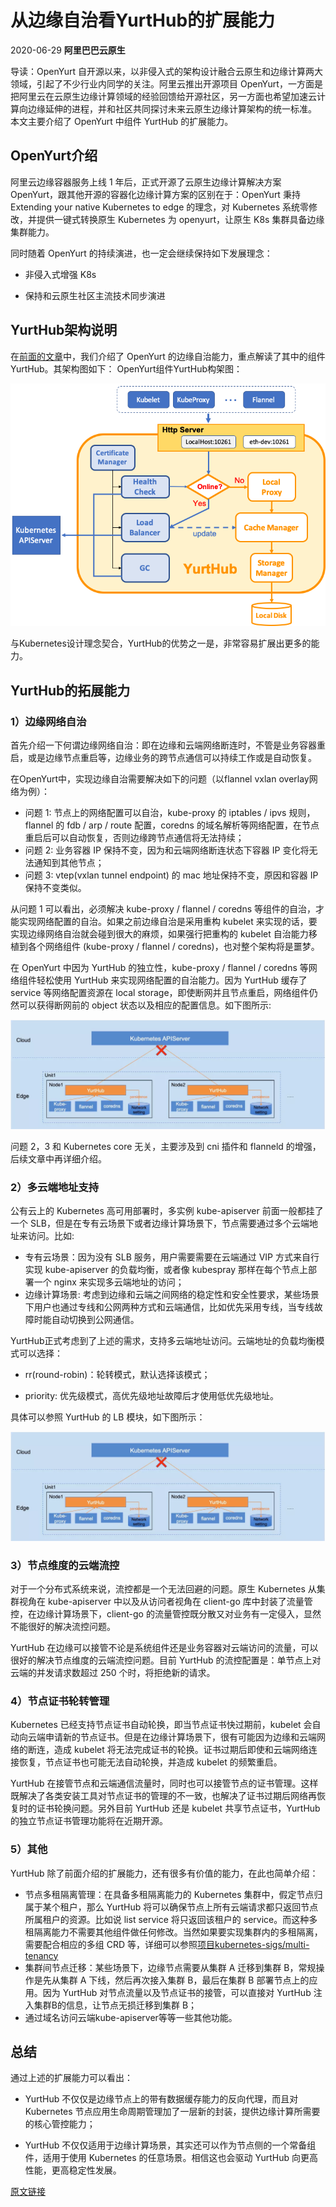 # 从边缘自治看YurtHub的扩展能力
2020-06-29 **阿里巴巴云原生**

导读：OpenYurt 自开源以来，以非侵入式的架构设计融合云原生和边缘计算两大领域，引起了不少行业内同学的关注。阿里云推出开源项目 OpenYurt，一方面是把阿里云在云原生边缘计算领域的经验回馈给开源社区，另一方面也希望加速云计算向边缘延伸的进程，并和社区共同探讨未来云原生边缘计算架构的统一标准。
本文主要介绍了 OpenYurt 中组件 YurtHub 的扩展能力。


## OpenYurt介绍
阿里云边缘容器服务上线 1 年后，正式开源了云原生边缘计算解决方案 OpenYurt，跟其他开源的容器化边缘计算方案的区别在于：OpenYurt 秉持 Extending your native Kubernetes to edge 的理念，对 Kubernetes 系统零修改，并提供一键式转换原生 Kubernetes 为 openyurt，让原生 K8s 集群具备边缘集群能力。



同时随着 OpenYurt 的持续演进，也一定会继续保持如下发展理念：



- 非侵入式增强 K8s

- 保持和云原生社区主流技术同步演进


## YurtHub架构说明
在[前面的文章](./Openyurt-04.md)中，我们介绍了 OpenYurt 的边缘自治能力，重点解读了其中的组件 YurtHub。其架构图如下：
OpenYurt组件YurtHub构架图：

![image](../img/blog_img/yurthub.png)


与Kubernetes设计理念契合，YurtHub的优势之一是，非常容易扩展出更多的能力。


## YurtHub的拓展能力

### 1）边缘网络自治
首先介绍一下何谓边缘网络自治：即在边缘和云端网络断连时，不管是业务容器重启，或是边缘节点重启等，边缘业务的跨节点通信可以持续工作或是自动恢复。

在OpenYurt中，实现边缘自治需要解决如下的问题（以flannel vxlan overlay网络为例）：
- 问题 1: 节点上的网络配置可以自治，kube-proxy 的 iptables / ipvs 规则，flannel 的 fdb / arp / route 配置，coredns 的域名解析等网络配置，在节点重启后可以自动恢复，否则边缘跨节点通信将无法持续；
- 问题 2: 业务容器 IP 保持不变，因为和云端网络断连状态下容器 IP 变化将无法通知到其他节点；
- 问题 3: vtep(vxlan tunnel endpoint) 的 mac 地址保持不变，原因和容器 IP 保持不变类似。


从问题 1 可以看出，必须解决 kube-proxy / flannel / coredns 等组件的自治，才能实现网络配置的自治。如果之前边缘自治是采用重构 kubelet 来实现的话，要实现边缘网络自治就会碰到很大的麻烦，如果强行把重构的 kubelet 自治能力移植到各个网络组件 (kube-proxy / flannel / coredns)，也对整个架构将是噩梦。

在 OpenYurt 中因为 YurtHub 的独立性，kube-proxy / flannel / coredns 等网络组件轻松使用 YurtHub 来实现网络配置的自治能力。因为 YurtHub 缓存了 service 等网络配置资源在 local storage，即使断网并且节点重启，网络组件仍然可以获得断网前的 object 状态以及相应的配置信息。如下图所示:

![image](../img/blog_img/local_storage.png)


问题 2，3 和 Kubernetes core 无关，主要涉及到 cni 插件和 flanneld 的增强，后续文章中再详细介绍。
### 2）多云端地址支持
公有云上的 Kubernetes 高可用部署时，多实例 kube-apiserver 前面一般都挂了一个 SLB，但是在专有云场景下或者边缘计算场景下，节点需要通过多个云端地址来访问。比如:



- 专有云场景：因为没有 SLB 服务，用户需要需要在云端通过 VIP 方式来自行实现 kube-apiserver 的负载均衡，或者像 kubespray 那样在每个节点上部署一个 nginx 来实现多云端地址的访问；
- 边缘计算场景: 考虑到边缘和云端之间网络的稳定性和安全性要求，某些场景下用户也通过专线和公网两种方式和云端通信，比如优先采用专线，当专线故障时能自动切换到公网通信。



YurtHub正式考虑到了上述的需求，支持多云端地址访问。云端地址的负载均衡模式可以选择：
- rr(round-robin)：轮转模式，默认选择该模式；

- priority: 优先级模式，高优先级地址故障后才使用低优先级地址。

具体可以参照 YurtHub 的 LB 模块，如下图所示：

![image](../img/blog_img/local_storage.png)


### 3）节点维度的云端流控
对于一个分布式系统来说，流控都是一个无法回避的问题。原生 Kubernetes 从集群视角在 kube-apiserver 中以及从访问者视角在 client-go 库中封装了流量管控，在边缘计算场景下，client-go 的流量管控既分散又对业务有一定侵入，显然不能很好的解决流控问题。


YurtHub 在边缘可以接管不论是系统组件还是业务容器对云端访问的流量，可以很好的解决节点维度的云端流控问题。目前 YurtHub 的流控配置是：单节点上对云端的并发请求数超过 250 个时，将拒绝新的请求。


### 4）节点证书轮转管理
Kubernetes 已经支持节点证书自动轮换，即当节点证书快过期前，kubelet 会自动向云端申请新的节点证书。但是在边缘计算场景下，很有可能因为边缘和云端网络的断连，造成 kubelet 将无法完成证书的轮换。证书过期后即使和云端网络连接恢复，节点证书也可能无法自动轮换，并造成 kubelet 的频繁重启。



YurtHub 在接管节点和云端通信流量时，同时也可以接管节点的证书管理。这样既解决了各类安装工具对节点证书的管理的不一致，也解决了证书过期后网络再恢复时的证书轮换问题。另外目前 YurtHub 还是 kubelet 共享节点证书，YurtHub 的独立节点证书管理功能将在近期开源。



### 5）其他
YurtHub 除了前面介绍的扩展能力，还有很多有价值的能力，在此也简单介绍：
- 节点多租隔离管理：在具备多租隔离能力的 Kubernetes 集群中，假定节点归属于某个租户，那么 YurtHub 将可以确保节点上所有云端请求都只返回节点所属租户的资源。比如说 list service 将只返回该租户的 service。而这种多租隔离能力不需要其他组件做任何修改。当然如果要实现集群内的多租隔离，需要配合相应的多组 CRD 等，详细可以参照[项目kubernetes-sigs/multi-tenancy](https://github.com/kubernetes-sigs/multi-tenancy)
- 集群间节点迁移：某些场景下，边缘节点需要从集群 A 迁移到集群 B，常规操作是先从集群 A 下线，然后再次接入集群 B，最后在集群 B 部署节点上的应用。因为 YurtHub 对节点流量以及节点证书的接管，可以直接对 YurtHub 注入集群B的信息，让节点无损迁移到集群 B；
- 通过域名访问云端kube-apiserver等等一些其他功能。




## 总结
通过上述的扩展能力可以看出：



- YurtHub 不仅仅是边缘节点上的带有数据缓存能力的反向代理，而且对 Kubernetes 节点应用生命周期管理加了一层新的封装，提供边缘计算所需要的核心管控能力；

 

- YurtHub 不仅仅适用于边缘计算场景，其实还可以作为节点侧的一个常备组件，适用于使用 Kubernetes 的任意场景。相信这也会驱动 YurtHub 向更高性能，更高稳定性发展。

[原文链接](https://mp.weixin.qq.com/s/gYxK3GLhDRNkHibYgTchOg)